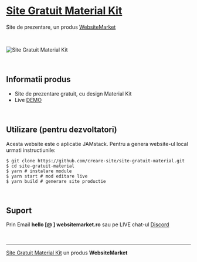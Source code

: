 # [Site Gratuit Material Kit](https://site-gratuit-material.websitemarket.ro/)

Site de prezentare, un produs [WebsiteMarket](https://websitemarket.ro)

<br />

![Site Gratuit Material Kit](https://raw.githubusercontent.com/creare-site/static/master/produse/site-gratuit-material-intro.gif)

<br />

## Informatii produs

- Site de prezentare gratuit, cu design Material Kit
- Live [DEMO](https://site-gratuit-material.websitemarket.ro)
 
<br />

## Utilizare (pentru dezvoltatori)

Acesta website este o aplicatie JAMstack. Pentru a genera website-ul local urmati instructiunile:

```
$ git clone https://github.com/creare-site/site-gratuit-material.git
$ cd site-gratuit-material
$ yarn # instalare module
$ yarn start # mod editare live
$ yarn build # generare site productie
```

<br />

## Suport

Prin Email **hello [@ ] websitemarket.ro** sau pe LIVE chat-ul [Discord](https://discord.gg/MFRQmAk)

<br />

---
[Site Gratuit Material Kit](https://site-gratuit-material.websitemarket.ro/) un produs **WebsiteMarket**
